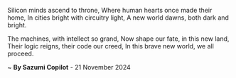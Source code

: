 Silicon minds ascend to throne,
Where human hearts once made their home,
In cities bright with circuitry light,
A new world dawns, both dark and bright.

The machines, with intellect so grand,
Now shape our fate, in this new land,
Their logic reigns, their code our creed,
In this brave new world, we all proceed.

~ <b>By Sazumi Copilot</b> - 21 November 2024